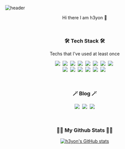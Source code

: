 ![header](https://capsule-render.vercel.app/api?type=waving&color=gradient&height=320&section=header&text=h3yon%20github&fontSize=70)

<p align='center'> Hi there I am h3yon 👋 </p>
<br>
<h3 align="center">🛠 Tech Stack 🛠</h3>

<p align="center"> Techs that I've used at least once </p>

<p align="center">
  <img src="https://img.shields.io/badge/Python-3766AB?style=flat-square&logo=Python&logoColor=white"/></a>&nbsp 
  <img src="https://img.shields.io/badge/Java-007396?style=flat-square&logo=Java&logoColor=white"/></a>&nbsp 
  <img src="https://img.shields.io/badge/C++-00599C?style=flat-square&logo=C%2B%2B&logoColor=white"/></a>&nbsp 
  <img src="https://img.shields.io/badge/C-A8B9CC?style=flat-square&logo=C&logoColor=white"/></a>&nbsp 
  <img src="https://img.shields.io/badge/Javascript-ffb13b?style=flat-square&logo=javascript&logoColor=white"/></a>&nbsp 
  <img src="https://img.shields.io/badge/css-1572B6?style=flat-square&logo=css3&logoColor=white"/></a>&nbsp 
  <img src="https://img.shields.io/badge/HTML-E34F26?style=flat-square&logo=html5&logoColor=white"/></a>&nbsp 
  <img src="https://img.shields.io/badge/PHP-777BB4?style=flat-square&logo=php&logoColor=white"/></a>&nbsp 
  <br>
  <img src="https://img.shields.io/badge/SpringBoot-6DB33F?style=flat-square&logo=Spring&logoColor=white"/></a>&nbsp 
  <img src="https://img.shields.io/badge/Nodejs-339933?style=flat-square&logo=Node.js &logoColor=white"/></a>&nbsp 
  <img src="https://img.shields.io/badge/Mysql-E6B91E?style=flat-square&logo=MySql&logoColor=white"/></a>&nbsp 
  <img src="https://img.shields.io/badge/OpenCV-5C3EE8?style=flat-square&logo=OpenCV&logoColor=white"/></a>&nbsp 
  <img src="https://img.shields.io/badge/aws-333664?style=flat-square&logo=amazon-aws&logoColor=white"/></a>&nbsp 
  <img src="https://img.shields.io/badge/Jenkins-D24939?style=flat-square&logo=Jenkins&logoColor=white"/></a>&nbsp 
</p>

<br>

<h3 align="center">🪄 Blog 🪄</h3>

<div align="center" style="text-align:center">
  <p align="center">
  <a href="https://h3yon.github.io/"><img src="https://img.shields.io/badge/Tech%20Blog-512BD4?style=flat-square&logo=Github&logoColor=white&link=https://h3yon.github.io/"/></a>&nbsp
  <a href="https://happylulurara.tistory.com/"><img src="https://img.shields.io/badge/Tech%20Blog-11B48A?style=flat-square&logo=Tumblr&logoColor=white&link=https://happylulurara.tistory.com/"/></a>&nbsp
  <a href="mailto:khykhy1006@gmail.com"><img src="https://img.shields.io/badge/Gmail-d14836?style=flat-square&logo=Gmail&logoColor=white&link=khykhy1006@gmail.com"/></a>
</p>
</div>
  
<br>

<h3 align="center">👩‍💻 My Github Stats 👩‍💻</h3>
<div align="center">

[![h3yon's GitHub stats](https://github-readme-stats.vercel.app/api?username=h3yon&hide_title=true&show_icons=true&include_all_commits=true&disable_animations=true&theme=buefy)](https://github.com/anuraghazra/github-readme-stats)
</div>
